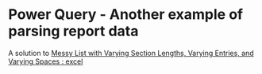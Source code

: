 # Power Query - Another example of parsing report data

A solution to [Messy List with Varying Section Lengths, Varying Entries, and Varying Spaces : excel](https://www.reddit.com/r/excel/comments/a7r2vk/messy_list_with_varying_section_lengths_varying/)
